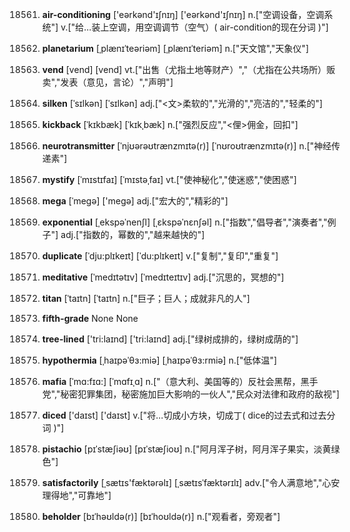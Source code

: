 18561. **air-conditioning**
['eərkənd'ɪʃnɪŋ]  ['eərkənd'ɪʃnɪŋ]
n.["空调设备，空调系统"]  v.["给…装上空调，用空调调节（空气）( air-condition的现在分词 )"]  

18562. **planetarium**
[ˌplænɪˈteəriəm]  [ˌplænɪˈteriəm]
n.["天文馆","天象仪"]  

18563. **vend**
[vend]  [vend]
vt.["出售（尤指土地等财产）","（尤指在公共场所）贩卖","发表（意见，言论）","声明"]  

18564. **silken**
[ˈsɪlkən]  [ˈsɪlkən]
adj.["<文>柔软的","光滑的","亮洁的","轻柔的"]  

18565. **kickback**
[ˈkɪkbæk]  [ˈkɪkˌbæk]
n.["强烈反应","<俚>佣金，回扣"]  

18566. **neurotransmitter**
[ˈnjʊərəʊtrænzmɪtə(r)]  [ˈnʊroʊtrænzmɪtə(r)]
n.["神经传递素"]  

18567. **mystify**
[ˈmɪstɪfaɪ]  [ˈmɪstəˌfaɪ]
vt.["使神秘化","使迷惑","使困惑"]  

18568. **mega**
[ˈmegə]  ['meɡə]
adj.["宏大的","精彩的"]  

18569. **exponential**
[ˌekspəˈnenʃl]  [ˌɛkspəˈnɛnʃəl]
n.["指数","倡导者","演奏者","例子"]  adj.["指数的，幂数的","越来越快的"]  

18570. **duplicate**
[ˈdju:plɪkeɪt]  [ˈdu:plɪkeɪt]
v.["复制","复印","重复"]  

18571. **meditative**
[ˈmedɪtətɪv]  [ˈmedɪteɪtɪv]
adj.["沉思的，冥想的"]  

18572. **titan**
[ˈtaɪtn]  [ˈtaɪtn]
n.["巨子；巨人；成就非凡的人"]  

18573. **fifth-grade**
None
None

18574. **tree-lined**
['tri:laɪnd]  ['tri:laɪnd]
adj.["绿树成排的，绿树成荫的"]  

18575. **hypothermia**
[ˌhaɪpəˈθɜ:miə]  [ˌhaɪpəˈθɜ:rmiə]
n.["低体温"]  

18576. **mafia**
[ˈmɑ:fɪɑ:]  [ˈmɑfɪˌɑ]
n.["（意大利、美国等的）反社会黑帮，黑手党","秘密犯罪集团，秘密施加巨大影响的一伙人","民众对法律和政府的敌视"]  

18577. **diced**
['daɪst]  ['daɪst]
v.["将…切成小方块，切成丁( dice的过去式和过去分词 )"]  

18578. **pistachio**
[pɪˈstæʃiəʊ]  [pɪˈstæʃioʊ]
n.["阿月浑子树，阿月浑子果实，淡黄绿色"]  

18579. **satisfactorily**
[ˌsætɪs'fæktərəlɪ]  [ˌsætɪsˈfæktərɪlɪ]
adv.["令人满意地","心安理得地","可靠地"]  

18580. **beholder**
[bɪˈhəʊldə(r)]  [bɪˈhoʊldə(r)]
n.["观看者，旁观者"]  


